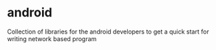 android
=======

Collection of libraries for the android developers to get a quick start for writing network based program
